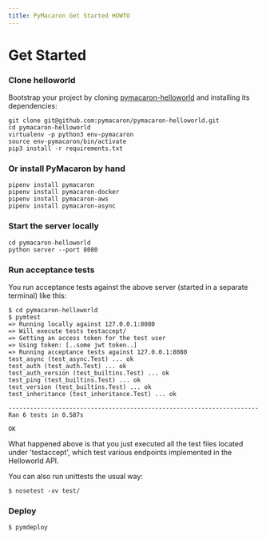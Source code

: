 ```yaml
---
title: PyMacaron Get Started HOWTO
---
```


Get Started
===========

### Clone helloworld

Bootstrap your project by cloning
[pymacaron-helloworld](https://github.com/pymacaron/pymacaron-helloworld) and
installing its dependencies:

```shell
git clone git@github.com:pymacaron/pymacaron-helloworld.git
cd pymacaron-helloworld
virtualenv -p python3 env-pymacaron
source env-pymacaron/bin/activate
pip3 install -r requirements.txt
```

### Or install PyMacaron by hand

```shell
pipenv install pymacaron
pipenv install pymacaron-docker
pipenv install pymacaron-aws
pipenv install pymacaron-async
```

### Start the server locally

```shell
cd pymacaron-helloworld
python server --port 8080
```

### Run acceptance tests

You run acceptance tests against the above server (started in a separate
terminal) like this:

```shell
$ cd pymacaron-helloworld
$ pymtest
=> Running locally against 127.0.0.1:8080
=> Will execute tests testaccept/
=> Getting an access token for the test user
=> Using token: [..some jwt token..]
=> Running acceptance tests against 127.0.0.1:8080
test_async (test_async.Test) ... ok
test_auth (test_auth.Test) ... ok
test_auth_version (test_builtins.Test) ... ok
test_ping (test_builtins.Test) ... ok
test_version (test_builtins.Test) ... ok
test_inheritance (test_inheritance.Test) ... ok

----------------------------------------------------------------------
Ran 6 tests in 0.587s

OK
```

What happened above is that you just executed all the test files located under 'testaccept',
which test various endpoints implemented in the Helloworld API.

You can also run unittests the usual way:

```shell
$ nosetest -xv test/
```

### Deploy

```shell
$ pymdeploy
```

